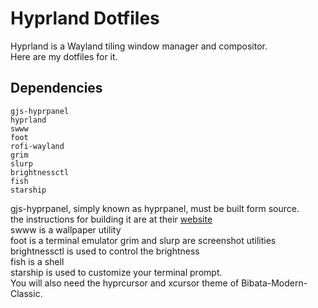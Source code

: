 # Hyprland Dotfiles
Hyprland is a Wayland tiling window manager and compositor.\
Here are my dotfiles for it.
## Dependencies
```
gjs-hyprpanel
hyprland
swww
foot
rofi-wayland
grim
slurp
brightnessctl
fish
starship
```
gjs-hyprpanel, simply known as hyprpanel, must be built form source.\
the instructions for building it are at their [website](https://hyprpanel.com/getting_started/installation.html)\
swww is a wallpaper utility\
foot is a terminal emulator
grim and slurp are screenshot utilities\
brightnessctl is used to control the brightness\
fish is a shell\
starship is used to customize your terminal prompt.\
You will also need the hyprcursor and xcursor theme of Bibata-Modern-Classic.
